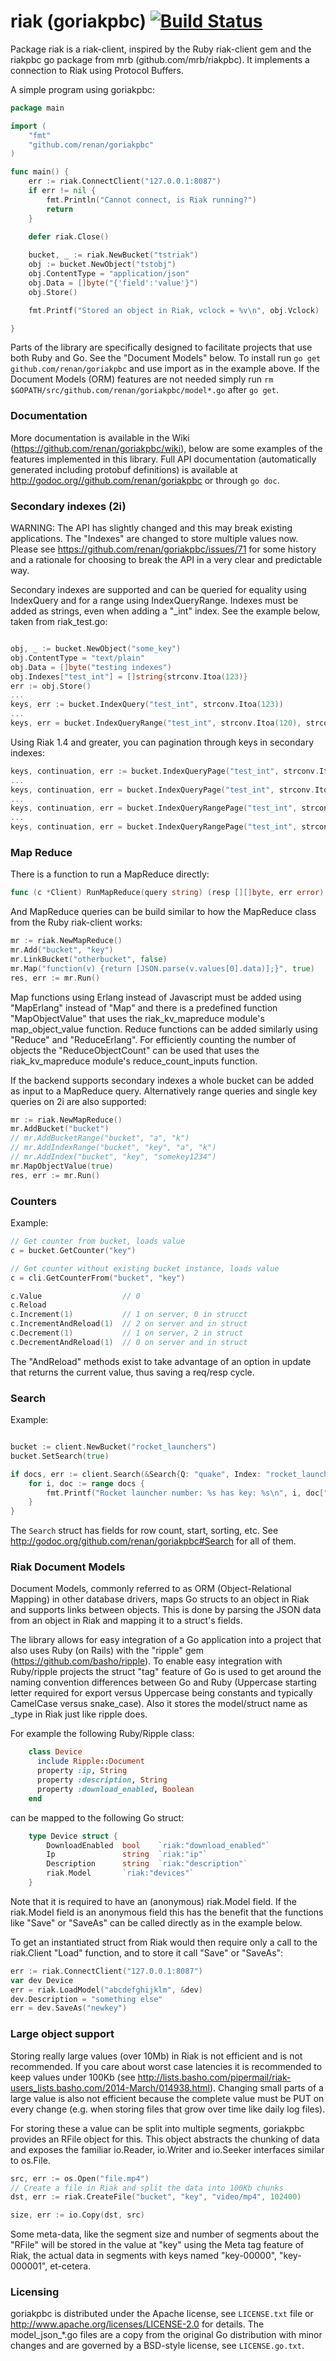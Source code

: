 riak (goriakpbc) [![Build Status](https://travis-ci.org/tpjg/goriakpbc.png?branch=master)](https://travis-ci.org/tpjg/goriakpbc)
=======

Package riak is a riak-client, inspired by the Ruby riak-client gem and the riakpbc go package from mrb (github.com/mrb/riakpbc).
It implements a connection to Riak using Protocol Buffers.

A simple program using goriakpbc:

```go
package main

import (
	"fmt"
	"github.com/renan/goriakpbc"
)

func main() {
	err := riak.ConnectClient("127.0.0.1:8087")
	if err != nil {
		fmt.Println("Cannot connect, is Riak running?")
		return
	}
	
	defer riak.Close()

	bucket, _ := riak.NewBucket("tstriak")
	obj := bucket.NewObject("tstobj")
	obj.ContentType = "application/json"
	obj.Data = []byte("{'field':'value'}")
	obj.Store()

	fmt.Printf("Stored an object in Riak, vclock = %v\n", obj.Vclock)

}
```

Parts of the library are specifically designed to facilitate projects that use both Ruby and Go. See the "Document Models" below.
To install run `go get github.com/renan/goriakpbc` and use import as in the example above. If the Document Models (ORM) features are not needed simply run `rm $GOPATH/src/github.com/renan/goriakpbc/model*.go` after `go get`.

### Documentation

More documentation is available in the Wiki (https://github.com/renan/goriakpbc/wiki), below are some examples of the features implemented in this library. Full API documentation (automatically generated including protobuf definitions) is available at http://godoc.org//github.com/renan/goriakpbc or through `go doc`.

### Secondary indexes (2i)

WARNING: The API has slightly changed and this may break existing applications. The "Indexes" are changed to store multiple values now. Please see https://github.com/renan/goriakpbc/issues/71 for some history and a rationale for choosing to break the API in a very clear and predictable way.

Secondary indexes are supported and can be queried for equality using IndexQuery and for a range using IndexQueryRange. Indexes must be added as strings, even when adding a "_int" index. See the example below, taken from riak_test.go:

```go

obj, _ := bucket.NewObject("some_key")
obj.ContentType = "text/plain"
obj.Data = []byte("testing indexes")
obj.Indexes["test_int"] = []string{strconv.Itoa(123)}
err := obj.Store()
...
keys, err := bucket.IndexQuery("test_int", strconv.Itoa(123))
...
keys, err = bucket.IndexQueryRange("test_int", strconv.Itoa(120), strconv.Itoa(130))

```

Using Riak 1.4 and greater, you can pagination through keys in secondary indexes:

```go
keys, continuation, err := bucket.IndexQueryPage("test_int", strconv.Itoa(123), 10, "")
...
keys, continuation, err = bucket.IndexQueryPage("test_int", strconv.Itoa(123), 10, continuation)
...
keys, continuation, err = bucket.IndexQueryRangePage("test_int", strconv.Itoa(120), strconv.Itoa(130), 10, "")
...
keys, continuation, err = bucket.IndexQueryRangePage("test_int", strconv.Itoa(120), strconv.Itoa(130), 10, continuation)

```

### Map Reduce

There is a function to run a MapReduce directly:
```go
func (c *Client) RunMapReduce(query string) (resp [][]byte, err error)
```

And MapReduce queries can be build similar to how the MapReduce class from the Ruby riak-client works:
```go
mr := riak.NewMapReduce()
mr.Add("bucket", "key")
mr.LinkBucket("otherbucket", false)
mr.Map("function(v) {return [JSON.parse(v.values[0].data)];}", true)
res, err := mr.Run()
```
Map functions using Erlang instead of Javascript must be added using "MapErlang" instead of "Map" and there is a predefined function "MapObjectValue" that uses the riak_kv_mapreduce module's map_object_value function. Reduce functions can be added similarly using "Reduce" and "ReduceErlang". For efficiently counting the number of objects the "ReduceObjectCount" can be used that uses the riak_kv_mapreduce module's reduce_count_inputs function.

If the backend supports secondary indexes a whole bucket can be added as input to a MapReduce query. Alternatively range queries and single key queries on 2i are also supported:
```go
mr := riak.NewMapReduce()
mr.AddBucket("bucket")
// mr.AddBucketRange("bucket", "a", "k")
// mr.AddIndexRange("bucket", "key", "a", "k")
// mr.AddIndex("bucket", "key", "somekey1234")
mr.MapObjectValue(true)
res, err := mr.Run()
```

### Counters

Example:

```go
// Get counter from bucket, loads value
c = bucket.GetCounter("key")

// Get counter without existing bucket instance, loads value
c = cli.GetCounterFrom("bucket", "key")

c.Value                  // 0
c.Reload
c.Increment(1)           // 1 on server, 0 in strucct
c.IncrementAndReload(1)  // 2 on server and in struct
c.Decrement(1)           // 1 on server, 2 in struct
c.DecrementAndReload(1)  // 0 on server and in struct
```

The "AndReload" methods exist to take advantage of an option in update that returns the current value, thus saving a req/resp cycle.

### Search

Example:

```go

bucket := client.NewBucket("rocket_launchers")
bucket.SetSearch(true)

if docs, err := client.Search(&Search{Q: "quake", Index: "rocket_launchers"}); err == nil {
    for i, doc := range docs {
        fmt.Printf("Rocket launcher number: %s has key: %s\n", i, doc["key"])
    }
}

```

The `Search` struct has fields for row count, start, sorting, etc.  See
http://godoc.org/github.com/renan/goriakpbc#Search for all of them.


### Riak Document Models

Document Models, commonly referred to as ORM (Object-Relational Mapping) in other database drivers, maps Go structs to an object in Riak and supports links between objects. This is done by parsing the JSON data from an object in Riak and mapping it to a struct's fields.

The library allows for easy integration of a Go application into a project that also uses Ruby (on Rails) with the "ripple" gem (https://github.com/basho/ripple). To enable easy integration with Ruby/ripple projects the struct "tag" feature of Go is used to get around the naming convention differences between Go and Ruby (Uppercase starting letter required for export versus Uppercase being constants and typically CamelCase versus snake_case). Also it stores the model/struct name as _type in Riak just like ripple does.

For example the following Ruby/Ripple class:
```ruby
    class Device
      include Ripple::Document
      property :ip, String
      property :description, String
      property :download_enabled, Boolean
    end
```
can be mapped to the following Go struct:
```go
    type Device struct {
        DownloadEnabled  bool    `riak:"download_enabled"`
        Ip               string  `riak:"ip"`
        Description      string  `riak:"description"`
        riak.Model       `riak:"devices"`
    }
```
Note that it is required to have an (anonymous) riak.Model field. If the riak.Model field is an anonymous field this has the benefit that the functions like "Save" or "SaveAs" can be called directly as in the example below.

To get an instantiated struct from Riak would then require only a call to the riak.Client "Load" function, and to store it call "Save" or "SaveAs":
```go
err := riak.ConnectClient("127.0.0.1:8087")
var dev Device
err = riak.LoadModel("abcdefghijklm", &dev)
dev.Description = "something else"
err = dev.SaveAs("newkey")
```

### Large object support

Storing really large values (over 10Mb) in Riak is not efficient and is not recommended. If you care about worst case latencies it is recommended to keep values under 100Kb (see http://lists.basho.com/pipermail/riak-users_lists.basho.com/2014-March/014938.html). Changing small parts of a large value is also not efficient because the complete value must be PUT on every change (e.g. when storing files that grow over time like daily log files).

For storing these a value can be split into multiple segments, goriakpbc provides an RFile object for this. This object abstracts the chunking of data and exposes the familiar io.Reader, io.Writer and io.Seeker interfaces similar to os.File.

```go
src, err := os.Open("file.mp4")
// Create a file in Riak and split the data into 100Kb chunks
dst, err := riak.CreateFile("bucket", "key", "video/mp4", 102400)

size, err := io.Copy(dst, src)
```

Some meta-data, like the segment size and number of segments about the "RFile" will be stored in the value at "key" using the Meta tag feature of Riak, the actual data in segments with keys named "key-00000", "key-000001", et-cetera.

### Licensing

goriakpbc is distributed under the Apache license, see `LICENSE.txt` file or http://www.apache.org/licenses/LICENSE-2.0 for details. The model_json_*.go files are a copy from the original Go distribution with minor changes and are governed by a BSD-style license, see `LICENSE.go.txt`.
